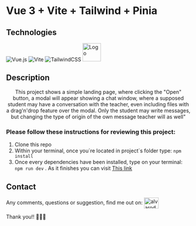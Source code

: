 # Vue 3 + Vite + Tailwind + Pinia

## Technologies

![Vue.js](https://img.shields.io/badge/vuejs-%2335495e.svg?style=for-the-badge&logo=vuedotjs&logoColor=%234FC08D)
![Vite](https://img.shields.io/badge/vite-%23646CFF.svg?style=for-the-badge&logo=vite&logoColor=white)
![TailwindCSS](https://img.shields.io/badge/tailwindcss-%2338B2AC.svg?style=for-the-badge&logo=tailwind-css&logoColor=white)
<img src="https://pinia.vuejs.org/logo.svg" alt="Logo" width=50 height=50>

## Description
<p align="center" >
This project shows a simple landing page, where clicking the "Open" button, a modal will appear showing a chat window, where a supposed student may have a       conversation with the teacher, even including files with a drag'n'drop feature over the modal. Only the student may write messages, but changing the type of origin of the own message teacher will as well"
</p>

### Please follow these instructions for reviewing this project:

1. Clone this repo
2. Within your terminal, once you´re located in project´s folder type: `npm install`
3. Once every dependencies have been installed, type on your terminal: `npm run dev` . As it finishes you can visit [This link](http://127.0.0.1:5173/)

## Contact
Any comments, questions or suggestion, find me out on: 
<a href="https://linkedin.com/in/alvarodevs4you" target="blank"><img align="center" src="https://raw.githubusercontent.com/rahuldkjain/github-profile-readme-generator/master/src/images/icons/Social/linked-in-alt.svg" alt="alvarodevs4you" height="30" width="40" /></a>

Thank you!! 👋👋👋

